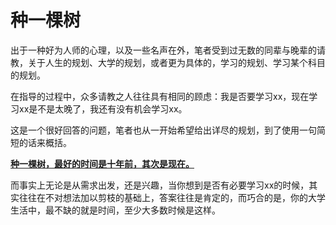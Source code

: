 # 种一棵树

出于一种好为人师的心理，以及一些名声在外，笔者受到过无数的同辈与晚辈的请教，关于人生的规划、大学的规划，或者更为具体的，学习的规划、学习某个科目的规划。

在指导的过程中，众多请教之人往往具有相同的顾虑：我是否要学习xx，现在学习xx是不是太晚了，我还有没有机会学习xx。

这是一个很好回答的问题，笔者也从一开始希望给出详尽的规划，到了使用一句简短的话来概括。

**<u>种一棵树，最好的时间是十年前，其次是现在。</u>**

而事实上无论是从需求出发，还是兴趣，当你想到是否有必要学习xx的时候，其实往往在不对想法加以剪枝的基础上，答案往往是肯定的，而巧合的是，你的大学生活中，最不缺的就是时间，至少大多数时候是这样。